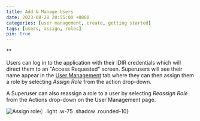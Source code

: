 ```yaml
---
title: Add & Manage Users
date: 2023-08-28 20:55:00 +0800
categories: [user management, create, getting started]
tags: [users, assign, roles]
pin: true
---
```


**

Users can log in to the application with their IDIR credentials which will direct them to an "Access Requested" screen. Superusers will see their name appear in the [User Management](/met-guide/posts/user-management/) tab where they can then assign them a role by selecting *Assign Role* from the action drop-down.  

A Superuser can also reassign a role to a user by selecting *Reassign Role* from the Actions drop-down on the User Management page.

![Assign role](/assets/UserGuideImages/Images/add-manage-users/user-management-assign-role.png){: .light .w-75 .shadow .rounded-10}

   
